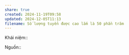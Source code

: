 ```yaml
---
share: true
created: 2024-11-19T09:58
updated: 2024-12-05T11:13
filename: Số lượng tuyển được cao lắm là 50 phần trăm
---
```

Khái niệm:: 

Nguồn:: 
